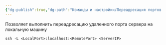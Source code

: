 ```yaml
---
{"dg-publish":true,"dg-path":"Команды и настройки/Переадресация портов через SSH.md","permalink":"/komandy-i-nastrojki/pereadresacziya-portov-cherez-ssh/","updated":"2024-10-06T02:52:56+03:00"}
---
```


Позволяет выполнить переадресацию удаленного порта сервера на локальную машину

```shell
ssh -L <LocalPort>:localhost:<RemotePort> <ServerIP>
```
